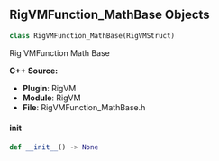 ## RigVMFunction_MathBase Objects

```python
class RigVMFunction_MathBase(RigVMStruct)
```

Rig VMFunction Math Base

**C++ Source:**

- **Plugin**: RigVM
- **Module**: RigVM
- **File**: RigVMFunction_MathBase.h

<a id="unreal.RigVMFunction_MathBase.__init__"></a>

#### __init__

```python
def __init__() -> None
```

<a id="unreal.RigUnit_MathBase"></a>
